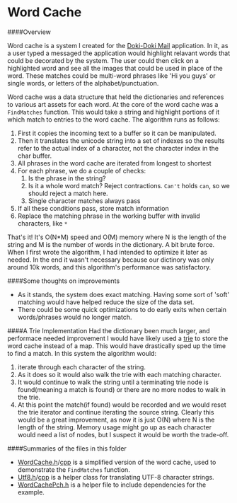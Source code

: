# Word Cache

####Overview

Word cache is a system I created for the [Doki-Doki Mail](https://www.youtube.com/watch?v=H7hFijr5v-c) application.  In it, as a user typed a messaged the application would highlight relavant words that could be decorated by the system.  The user could then click on a highlighted word and see all the images that could be used in place of the word.  These matches could be multi-word phrases like 'Hi you guys' or single words, or letters of the alphabet/punctuation.

Word cache was a data structure that held the dictionaries and references to various art assets for each word.  At the core of the word cache was a `FindMatches` function.  This would take a string and highlight portions of it which match to entries to the word cache.  The algorithm runs as follows:

1. First it copies the incoming text to a buffer so it can be manipulated.
1. Then it translates the unicode string into a set of indexes so the results refer to the actual index of a character, not the character index in the char buffer. 
1. All phrases in the word cache are iterated from longest to shortest
1. For each phrase, we do a couple of checks:
    1. Is the phrase in the string?
    1. Is it a whole word match?  Reject contractions.  `Can't` holds `can`, so we should reject a match here.
    1. Single character matches always pass
1. If all these conditions pass, store match information
1. Replace the matching phrase in the working buffer with invalid characters, like `*`

That's it!  It's O(N*M) speed and O(M) memory where N is the length of the string and M is the number of words in the dictionary.  A bit brute force.  When I first wrote the algorithm, I had intended to optimize it later as needed.  In the end it wasn't necessary because our dictinory was only around 10k words, and this algorithm's performance was satisfactory.
 
####Some thoughts on improvements

* As it stands, the system does exact matching.  Having some sort of 'soft' matching would have helped reduce the size of the data set.
* There could be some quick optimizations to do early exits when certain words/phrases would no longer match.

####A Trie Implementation
Had the dictionary been much larger, and performace needed improvement I would have likely used a [trie](https://en.wikipedia.org/wiki/Trie) to store the word cache instead of a map.  This would have drastically sped up the time to find a match.  In this system the algorithm would:
1. iterate through each character of the string.  
1. As it does so it would also walk the trie with each matching character.  
1. It would continue to walk the string until a terminating trie node is found(meaning a match is found) or there are no more nodes to walk in the trie.  
1. At this point the match(if found) would be recorded and we would reset the trie iterator and continue iterating the source string.
Clearly this would be a great improvement, as now it is just O(N) where N is the length of the string.  Memory usage might go up as each character would need a list of nodes, but I suspect it would be worth the trade-off.

####Summaries of the files in this folder

* [WordCache.h](WordCache.h)/[cpp](WordCache.cpp) is a simplified version of the word cache, used to demonstrate the `FindMatches` function.
* [Utf8.h](Utf8.h)/[cpp](Utf8.cpp) is a helper class for translating UTF-8 character strings.
* [WordCachePch.h](WordCachePch.h) is a helper file to include dependencies for the example.
